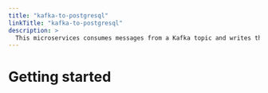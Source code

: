 ```yaml
---
title: "kafka-to-postgresql"
linkTitle: "kafka-to-postgresql"
description: >
  This microservices consumes messages from a Kafka topic and writes them to a PostgreSQL database.
---
```


# Getting started
